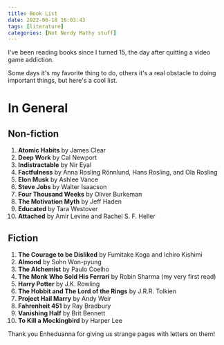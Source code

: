 ```yaml
---
title: Book List
date: 2022-06-18 16:03:43
tags: [literature]
categories: [Not Nerdy Mathy stuff]
---
```


I've been reading books since I turned 15, the day after quitting a video game addiction.

Some days it's my favorite thing to do, others it's a real obstacle to doing important things, but here's a cool list.

<!-- more -->

# In General
## Non-fiction
1. **Atomic Habits** by James Clear
2. **Deep Work** by Cal Newport
3. **Indistractable** by Nir Eyal
4. **Factfulness** by Anna Rosling Rönnlund, Hans Rosling, and Ola Rosling
5. **Elon Musk** by Ashlee Vance
6. **Steve Jobs** by Walter Isaacson
7. **Four Thousand Weeks** by Oliver Burkeman
8. **The Motivation Myth** by Jeff Haden
9.  **Educated** by Tara Westover
10. **Attached** by Amir Levine and Rachel S. F. Heller


## Fiction
1. **The Courage to be Disliked** by Fumitake Koga and Ichiro Kishimi
2. **Almond** by Sohn Won-pyung
3. **The Alchemist** by Paulo Coelho
4. **The Monk Who Sold His Ferrari** by Robin Sharma (my very first read)
5. **Harry Potter** by J.K. Rowling
6. **The Hobbit and The Lord of the Rings** by J.R.R. Tolkien
7. **Project Hail Marry** by Andy Weir
8. **Fahrenheit 451** by Ray Bradbury
9. **Vanishing Half** by Brit Bennett
10. **To Kill a Mockingbird** by Harper Lee


Thank you Enheduanna for giving us strange pages with letters on them!